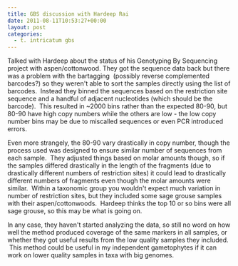 ```yaml
---
title: GBS discussion with Hardeep Rai
date: 2011-08-11T10:53:27+00:00
layout: post
categories:
  - t. intricatum gbs
---
```

Talked with Hardeep about the status of his Genotyping By Sequencing project with aspen/cottonwood. They got the sequence data back but there was a problem with the bartagging  (possibly reverse complemented barcodes?) so they weren't able to sort the samples directly using the list of barcodes.  Instead they binned the sequences based on the restriction site sequence and a handful of adjacent nucleotides (which should be the barcode).  This resulted in ~2000 bins rather than the expected 80-90, but 80-90 have high copy numbers while the others are low - the low copy number bins may be due to miscalled sequences or even PCR introduced errors.

Even more strangely, the 80-90 vary drastically in copy number, though the process used was designed to ensure similar number of sequences from each sample.  They adjusted things based on molar amounts though, so if the samples differed drastically in the length of the fragments (due to drastically different numbers of restriction sites) it could lead to drastically different numbers of fragments even though the molar amounts were similar.  Within a taxonomic group you wouldn't expect much variation in number of restriction sites, but they included some sage grouse samples with their aspen/cottonwoods.  Hardeep thinks the top 10 or so bins were all sage grouse, so this may be what is going on.

In any case, they haven't started analyzing the data, so still no word on how well the method produced coverage of the same markers in all samples, or whether they got useful results from the low quality samples they included.  This method could be useful in my independent gametophytes if it can work on lower quality samples in taxa with big genomes.
